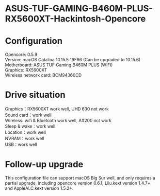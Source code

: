 # ASUS-TUF-GAMING-B460M-PLUS-RX5600XT-Hackintosh-Opencore

# Configuration 
Opencore: 0.5.9  
Version: macOS Catalina 10.15.5 19F96 (Can be upgraded to 10.15.6)  
Motherboard: ASUS TUF Gaming B460M PLUS (WIFI)  
Graphics: RX5600XT  
Wireless network card: BCM94360CD  

# Drive situation
Graphics：RX5600XT work well, UHD 630 not work  
Sound card：work well  
Wireless: wifi & Bluetooth work well, AX200 not work  
Sleep & wake：work well  
Location：work well  
NVRAM：work well  
USB：work well  

# Follow-up upgrade
This configuration file can support macOS Big Sur well, and only requires a partial upgrade, including opencore version 0.6.1, Lilu.kext version 1.4.7+ and AppleALC.kext version 1.5.2+.  
